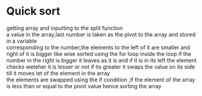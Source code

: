 # Quick sort
getting array and inputting to the split function<br>
a value in the array,last number is taken as the pivot to the array and stored in a variable<br>
corresponding to the number,the elements to the left of it are smaller and right of it is bigger like wise sorted using the for loop
inside the loop if the number in the right is bigger it leaves as it is and if it is in its left the element checks weteher it is lesser or not if its greater it swaps the value on its side till it moves let of the element in the array <br>
the elements are swapped using the if condition ,if the element of the array is less than or equal to the pivot value hence sorting the array<br>